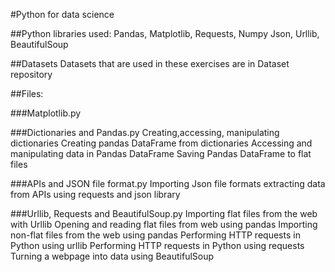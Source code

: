 #Python for data science

##Python libraries used:
        Pandas, Matplotlib, Requests, Numpy
        Json, Urllib, BeautifulSoup

##Datasets
        Datasets that are used in these exercises are in Dataset repository

##Files:

###Matplotlib.py
        
        
###Dictionaries and Pandas.py
        Creating,accessing, manipulating dictionaries
        Creating pandas DataFrame from dictionaries
        Accessing and manipulating data in Pandas DataFrame
        Saving Pandas DataFrame to flat files

###APIs and JSON file format.py 
        Importing Json file formats
        extracting data from APIs using requests and json library

###Urllib, Requests and BeautifulSoup.py
        Importing flat files from the web with Urllib
        Opening and reading flat files from web using pandas
        Importing non-flat files from the web using pandas
        Performing HTTP requests in Python using urllib
        Performing HTTP requests in Python using requests
        Turning a webpage into data using BeautifulSoup
